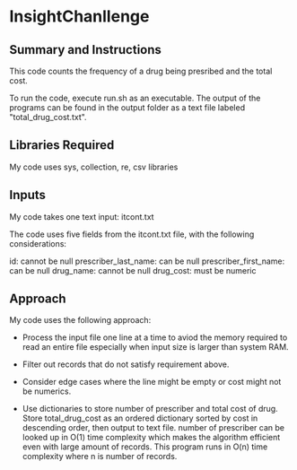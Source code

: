 # InsightChanllenge

## Summary and Instructions

This code counts the frequency of a drug being presribed and the total cost.

To run the code, execute run.sh as an executable. The output of the programs can be found in the output folder as a text file labeled "total_drug_cost.txt".

## Libraries Required
My code uses sys, collection, re, csv libraries

## Inputs
My code takes one text input: itcont.txt

The code uses five fields from the itcont.txt file, with the following considerations:

id: cannot be null
prescriber_last_name: can be null
prescriber_first_name: can be null
drug_name: cannot be null
drug_cost: must be numeric

## Approach

My code uses the following approach:

* Process the input file one line at a time to aviod the memory required to read an entire file especially when input size is larger than system RAM.

* Filter out records that do not satisfy requirement above.

* Consider edge cases where the line might be empty or cost might not be numerics.

* Use dictionaries to store number of prescriber and total cost of drug. Store total_drug_cost as an ordered dictionary sorted by cost in descending order, then output to text file. number of prescriber can be looked up in O(1) time complexity which makes the algorithm efficient even with large amount of records. This program runs in O(n) time complexity where n is number of records.

